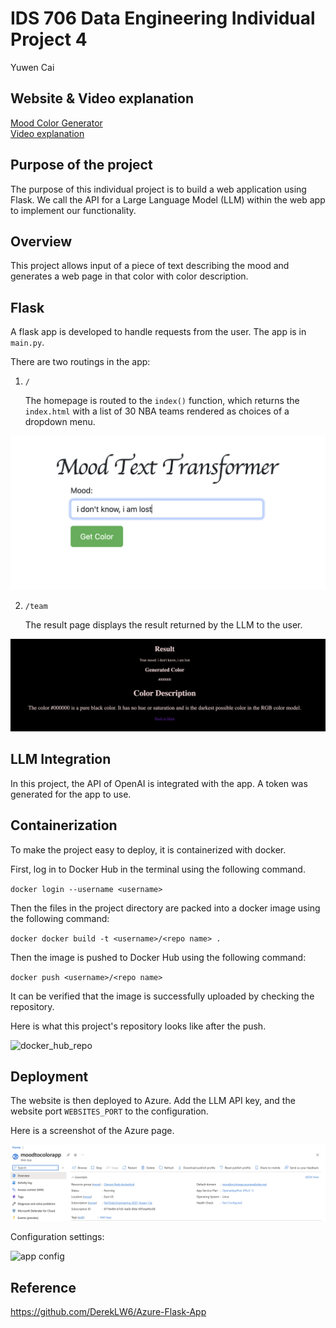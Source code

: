 
# IDS 706 Data Engineering Individual Project 4

Yuwen Cai 

## Website & Video explanation
[Mood Color Generator](https://colorfulmood.azurewebsites.net)<br />[Video explanation](https://youtu.be/KH3d2TauRNk)

## Purpose of the project

The purpose of this individual project is to build a web application using Flask. We call the API for a Large Language Model (LLM) within the web app to implement our functionality.

## Overview

This project allows input of a piece of text describing the mood and generates a web page in that color with color description.

## Flask

A flask app is developed to handle requests from the user. The app is in `main.py`.

There are two routings in the app: 

1. `/`

    The homepage is routed to the `index()` function, which returns the `index.html` with a list of 30 NBA teams rendered as choices of a dropdown menu.

![index_page](./imgs/index.png)

2. `/team`
    
    The result page displays the result returned by the LLM to the user.

![result_page](./imgs/result.png)

## LLM Integration

In this project, the API of OpenAI is integrated with the app. A token was generated for the app to use.


## Containerization

To make the project easy to deploy, it is containerized with docker.

First, log in to Docker Hub in the terminal using the following command.

`docker login --username <username>`


Then the files in the project directory are packed into a docker image using the following command:

`docker docker build -t <username>/<repo name> .`


Then the image is pushed to Docker Hub using the following command:

`docker push <username>/<repo name>`

It can be verified that the image is successfully uploaded by checking the repository.

Here is what this project's repository looks like after the push.

![docker_hub_repo](./imgs/dockehub.png)

## Deployment

The website is then deployed to Azure. Add the LLM API key, and the website port `WEBSITES_PORT` to the configuration.

Here is a screenshot of the Azure page.

![app service](./imgs/AppService.png)

Configuration settings:

![app config](./imgs/condig.png)

## Reference
https://github.com/DerekLW6/Azure-Flask-App





